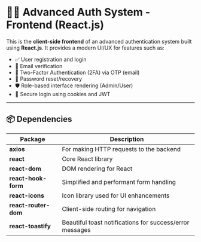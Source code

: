 # 🧑‍💻 Advanced Auth System - Frontend (React.js)

This is the **client-side frontend** of an advanced authentication system built using **React.js**. It provides a modern UI/UX for features such as:

- ✅ User registration and login
- 📧 Email verification
- 🔐 Two-Factor Authentication (2FA) via OTP (email)
- 🔄 Password reset/recovery
- 🛡️ Role-based interface rendering (Admin/User)
- 🍪 Secure login using cookies and JWT

---

## 📦 Dependencies

| Package               | Description |
|-----------------------|-------------|
| **axios**             | For making HTTP requests to the backend |
| **react**             | Core React library |
| **react-dom**         | DOM rendering for React |
| **react-hook-form**   | Simplified and performant form handling |
| **react-icons**       | Icon library used for UI enhancements |
| **react-router-dom**  | Client-side routing for navigation |
| **react-toastify**    | Beautiful toast notifications for success/error messages |


